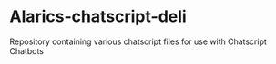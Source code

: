 # Alarics-chatscript-deli
Repository containing various chatscript files for use with Chatscript Chatbots 
